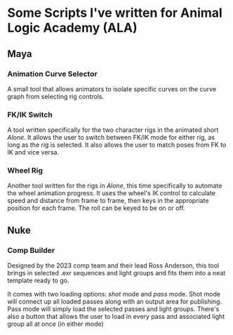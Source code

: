 # Some Scripts I've written for Animal Logic Academy (ALA)
## Maya
### Animation Curve Selector
A small tool that allows animators to isolate specific curves on the curve graph from selecting rig controls.

### FK/IK Switch
A tool written specifically for the two character rigs in the animated short *Alone*. It allows the user to switch between FK/IK mode for either rig, as long as the rig is selected. It also allows the user
to match poses from FK to IK and vice versa. 

### Wheel Rig
Another tool written for the rigs in *Alone*, this time specifically to automate the wheel animation progress. It uses the wheel's IK control to calculate speed and distance from frame to frame, then keys in the
appropriate position for each frame. The roll can be keyed to be on or off.

## Nuke
### Comp Builder
Designed by the 2023 comp team and their lead Ross Anderson, this tool brings in selected .exr sequences and light groups and fits them into a neat template ready to go.

It comes with two loading options: *shot* mode and *pass* mode. Shot mode will connect up all loaded passes along with an output area for publishing. Pass mode will simply load the selected passes and light groups.
There's also a button that allows the user to load in every pass and associated light group all at once (in either mode)
